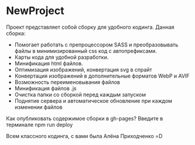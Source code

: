 # NewProject
Проект представляет собой сборку для удобного кодинга.
Данная сборка:
- Помогает работать с препроцессором SASS и преобразовывать файлы в минимизированный css код с автопрефиксами.
- Карты кода для удобной разработки.
- Минификация html файлов.
- Оптимизация изображений, конвертация svg в спрайт
- Конвертация изображений в дополнительные форматов WebP и AVIF
- Возможность переименовывания файлов
- Минификация файлов .js
- Очистка папки со сборкой перед каждым запуском
- Поднятие сервера и автоматическое обновление при каждом изменении файлов

Как опубликовать содержимое сборки в gh-pages? 
Введите в терминале npm run deploy

Всем классного кодинга, с вами была Алёна Приходченко =D
